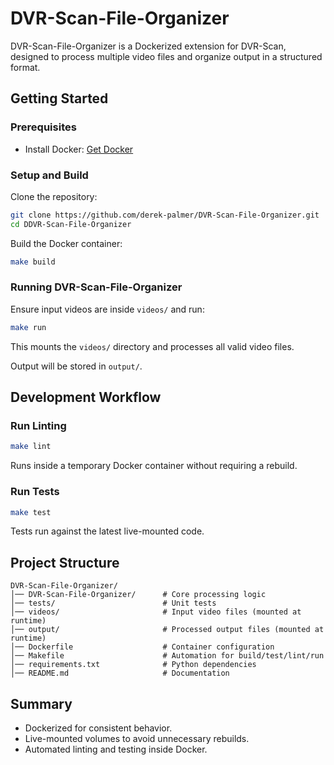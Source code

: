 # DVR-Scan-File-Organizer
DVR-Scan-File-Organizer is a Dockerized extension for DVR-Scan, designed to process multiple video files and organize output in a structured format.

## Getting Started
### Prerequisites
- Install Docker: [Get Docker](https://docs.docker.com/get-docker/)

### Setup and Build
Clone the repository:
```sh
git clone https://github.com/derek-palmer/DVR-Scan-File-Organizer.git
cd DDVR-Scan-File-Organizer
```

Build the Docker container:
```sh
make build
```

### Running DVR-Scan-File-Organizer
Ensure input videos are inside `videos/` and run:
```sh
make run
```
This mounts the `videos/` directory and processes all valid video files.

Output will be stored in `output/`.

## Development Workflow
### Run Linting
```sh
make lint
```
Runs inside a temporary Docker container without requiring a rebuild.

### Run Tests
```sh
make test
```
Tests run against the latest live-mounted code.

## Project Structure
```
DVR-Scan-File-Organizer/
│── DVR-Scan-File-Organizer/      # Core processing logic
│── tests/                        # Unit tests
│── videos/                       # Input video files (mounted at runtime)
│── output/                       # Processed output files (mounted at runtime)
│── Dockerfile                    # Container configuration
│── Makefile                      # Automation for build/test/lint/run
│── requirements.txt              # Python dependencies
│── README.md                     # Documentation
```

## Summary
- Dockerized for consistent behavior.
- Live-mounted volumes to avoid unnecessary rebuilds.
- Automated linting and testing inside Docker.
